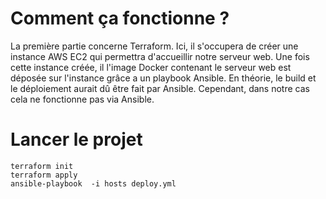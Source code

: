 # Comment ça fonctionne ?
La première partie concerne Terraform. Ici, il s'occupera de créer une instance AWS EC2 qui permettra d'accueillir notre serveur web.
Une fois cette instance créée, il l'image Docker contenant le serveur web est déposée sur l'instance grâce a un playbook Ansible.
En théorie, le build et le déploiement aurait dû être fait par Ansible. Cependant, dans notre cas cela ne fonctionne pas via Ansible.

# Lancer le projet

```
terraform init
terraform apply
ansible-playbook  -i hosts deploy.yml
```
